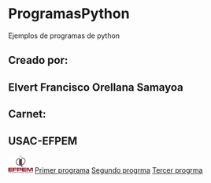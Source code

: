 # ProgramasPython
Ejemplos de programas de python
<h2>Creado por:</h2>
<h2>Elvert Francisco Orellana Samayoa</h2>
<h2>Carnet:</h2>
<h2>USAC-EFPEM</h2>
<img src="imagenes/img1.png" width="50" heigth="60">
<a href="labora2.py">Primer programa</a>
<a href="paipon.py">Segundo progrma</a>
<a href="persona.py">Tercer progrma</a>
